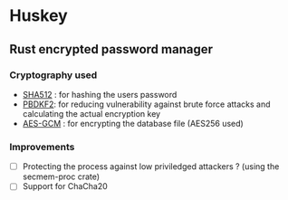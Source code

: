 # Huskey
## Rust encrypted password manager
### Cryptography used
* [SHA512](https://fr.wikipedia.org/wiki/SHA-2) : for hashing the users password
* [PBDKF2](https://en.wikipedia.org/wiki/PBKDF2): for reducing vulnerability against brute force attacks and calculating the actual encryption key
* [AES-GCM](https://www.cryptosys.net/pki/manpki/pki_aesgcmauthencryption.html) : for encrypting the database file (AES256 used)
### Improvements
- [ ] Protecting the process against low priviledged attackers ? (using the secmem-proc crate)
- [ ] Support for ChaCha20